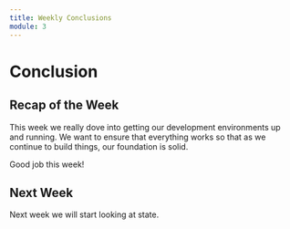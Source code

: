 ```yaml
---
title: Weekly Conclusions
module: 3
---
```


# Conclusion

## Recap of the Week
This week we really dove into getting our development environments up and running.  We want to ensure that everything works so that as we continue to build things, our foundation is solid.

Good job this week!

## Next Week
Next week we will start looking at state.
